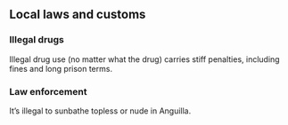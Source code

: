 ## Local laws and customs

### **Illegal drugs**

Illegal drug use (no matter what the drug) carries stiff penalties, including fines and long prison terms.

### **Law enforcement**

It’s illegal to sunbathe topless or nude in Anguilla.